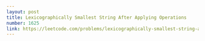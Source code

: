 ```yaml
---
layout: post
title: Lexicographically Smallest String After Applying Operations
number: 1625
link: https://leetcode.com/problems/lexicographically-smallest-string-after-applying-operations
---
```

